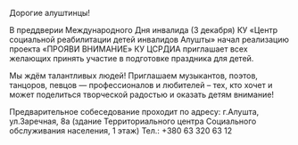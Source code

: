 Дорогие алуштинцы!

В преддверии Международного Дня инвалида (3 декабря) КУ «Центр социальной реабилитации детей инвалидов Алушты» начал реализацию проекта «ПРОЯВИ ВНИМАНИЕ» КУ ЦСРДИА приглашает всех желающих принять участие в подготовке праздника для детей.

Мы ждём талантливых людей!
Приглашаем музыкантов, поэтов, танцоров, певцов — профессионалов и любителей – тех, кто хочет и может поделиться творческой радостью и оказать детям внимание!

Предварительное собеседование проходит по адресу:
г.Алушта, ул.Заречная, 8а (здание Территориального центра Социального обслуживания населения, 1 этаж)
Тел.: +380 63 320 63 12
